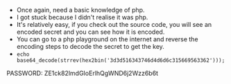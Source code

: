 - Once again, need a basic knowledge of php.
- I got stuck because I didn't realise it was php.
- It's relatively easy, if you check out the source code, you will see an encoded secret and you can see how it is encoded.
- You can go to a php playground on the internet and reverse the encoding steps to decode the secret to get the key.
- `echo base64_decode(strrev(hex2bin('3d3d516343746d4d6d6c315669563362')));`

PASSWORD: ZE1ck82lmdGIoErlhQgWND6j2Wzz6b6t
